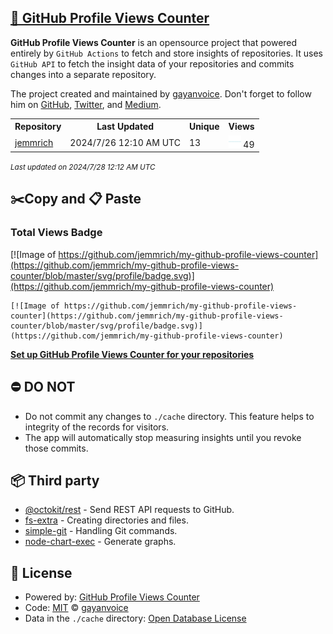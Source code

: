 ## [🚀 GitHub Profile Views Counter](https://github.com/gayanvoice/github-profile-views-counter)
**GitHub Profile Views Counter** is an opensource project that powered entirely by  `GitHub Actions` to fetch and store insights of repositories.
It uses `GitHub API` to fetch the insight data of your repositories and commits changes into a separate repository.

The project created and maintained by [gayanvoice](https://github.com/gayanvoice). Don't forget to follow him on [GitHub](https://github.com/gayanvoice), [Twitter](https://twitter.com/gayanvoice), and [Medium](https://gayanvoice.medium.com/).

<table>
	<tr>
		<th>
			Repository
		</th>
		<th>
			Last Updated
		</th>
		<th>
			Unique
		</th>
		<th>
			Views
		</th>
	</tr>
	<tr>
		<td>
			<a href="https://github.com/jemmrich/my-github-profile-views-counter/tree/master/readme/475218523/week.md">
				jemmrich
			</a>
		</td>
		<td>
			2024/7/26 12:10 AM UTC
		</td>
		<td>
			13
		</td>
		<td>
			<img alt="Response time graph" src="https://github.com/jemmrich/my-github-profile-views-counter/raw/master/graph/475218523/small/week.png" height="20"> 49
		</td>
	</tr>
</table>

<small><i>Last updated on 2024/7/28 12:12 AM UTC</i></small>

## ✂️Copy and 📋 Paste
### Total Views Badge
[![Image of https://github.com/jemmrich/my-github-profile-views-counter](https://github.com/jemmrich/my-github-profile-views-counter/blob/master/svg/profile/badge.svg)](https://github.com/jemmrich/my-github-profile-views-counter)

```readme
[![Image of https://github.com/jemmrich/my-github-profile-views-counter](https://github.com/jemmrich/my-github-profile-views-counter/blob/master/svg/profile/badge.svg)](https://github.com/jemmrich/my-github-profile-views-counter)
```
[**Set up GitHub Profile Views Counter for your repositories**](https://github.com/gayanvoice/github-profile-views-counter)
## ⛔ DO NOT
- Do not commit any changes to `./cache` directory. This feature helps to integrity of the records for visitors.
- The app will automatically stop measuring insights until you revoke those commits.
## 📦 Third party

- [@octokit/rest](https://www.npmjs.com/package/@octokit/rest) - Send REST API requests to GitHub.
- [fs-extra](https://www.npmjs.com/package/fs-extra) - Creating directories and files.
- [simple-git](https://www.npmjs.com/package/simple-git) - Handling Git commands.
- [node-chart-exec](https://www.npmjs.com/package/node-chart-exec) - Generate graphs.
## 📄 License
- Powered by: [GitHub Profile Views Counter](https://github.com/gayanvoice/github-profile-views-counter)
- Code: [MIT](./LICENSE) © [gayanvoice](https://github.com/gayanvoice)
- Data in the `./cache` directory: [Open Database License](https://opendatacommons.org/licenses/odbl/1-0/)
